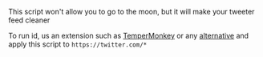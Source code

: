   This script won't allow you to go to the moon, but it will make your tweeter feed cleaner

To run id, us an extension such as [TemperMonkey](https://www.tampermonkey.net/) or any [alternative](https://alternativeto.net/software/tampermonkey/) and apply this script to ```https://twitter.com/*```
